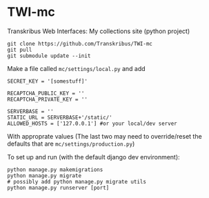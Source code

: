 # TWI-mc
 Transkribus Web Interfaces: My collections site (python project)

    git clone https://github.com/Transkribus/TWI-mc
    git pull
    git submodule update --init

Make a file called `mc/settings/local.py` and add

    SECRET_KEY = '[somestuff]'

    RECAPTCHA_PUBLIC_KEY = ''
    RECAPTCHA_PRIVATE_KEY = ''

    SERVERBASE = ''
    STATIC_URL = SERVERBASE+'/static/'
    ALLOWED_HOSTS = ['127.0.0.1'] #or your local/dev server

With approprate values (The last two may need to override/reset the defaults that are `mc/settings/production.py`)

To set up and run (with the default django dev environment):
    
    python manage.py makemigrations
    python manage.py migrate
    # possibly add python manage.py migrate utils
    python manage.py runserver [port]
